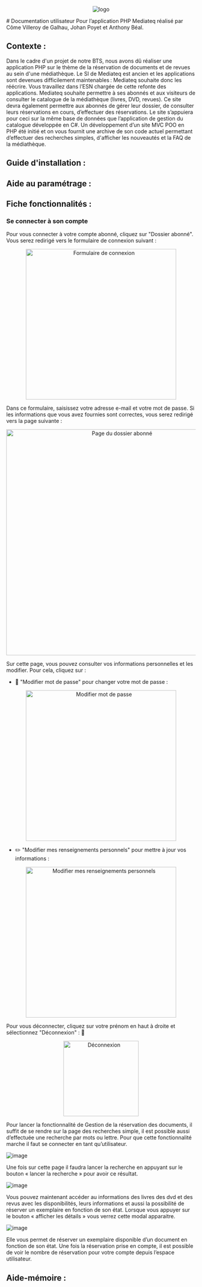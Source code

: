 <p align="center">
  <img src="https://github.com/DayRob/AP-WEB-MEDIATEC/assets/78346006/b79908d9-7d9a-4216-af62-1323df1a8f12" alt="logo">
<p>
# Documentation utilisateur 
Pour l’application PHP Mediateq réalisé par Côme Villeroy de Galhau, Johan Poyet et Anthony Béal. 

## Contexte : 

Dans le cadre d'un projet de notre BTS, nous avons dû réaliser une application PHP sur le thème de la réservation de documents et de revues au sein d'une médiathèque. Le SI 
de Mediateq est ancien et les applications sont devenues difficilement maintenables : Mediateq souhaite donc les réécrire. Vous travaillez dans l’ESN chargée de cette refonte
des applications. Mediateq souhaite permettre à ses abonnés et aux visiteurs de consulter le catalogue de la médiathèque (livres, DVD, revues). Ce site devra également
permettre aux abonnés de gérer leur dossier, de consulter leurs réservations en cours, d’effectuer des réservations. Le site s’appuiera pour ceci sur la même base de données
que l’application de gestion du catalogue développée en C#. Un développement d’un site MVC POO en PHP été initié et on vous fournit une archive de son code actuel permettant
d’effectuer des recherches simples, d'afficher les nouveautés et la FAQ de la médiathèque. 

## Guide d'installation :

## Aide au paramétrage : 

## Fiche fonctionnalités : 

### Se connecter à son compte

Pour vous connecter à votre compte abonné, cliquez sur "Dossier abonné". Vous serez redirigé vers le formulaire de connexion suivant :

<p align="center">
  <img src="https://github.com/DayRob/AP-WEB-MEDIATEC/assets/78346006/c738bacc-06a7-4a69-b9ca-63f0aceda1f5" alt="Formulaire de connexion" width="400">
</p>

Dans ce formulaire, saisissez votre adresse e-mail et votre mot de passe. Si les informations que vous avez fournies sont correctes, vous serez redirigé vers la page suivante :

<p align="center">
  <img src="https://github.com/DayRob/AP-WEB-MEDIATEC/assets/78346006/17c80ac8-0bad-4556-b14f-ac5e70833cf7" alt="Page du dossier abonné" width="600">
</p>

Sur cette page, vous pouvez consulter vos informations personnelles et les modifier. Pour cela, cliquez sur :

- :key: "Modifier mot de passe" pour changer votre mot de passe :

<p align="center">
  <img src="https://github.com/DayRob/AP-WEB-MEDIATEC/assets/78346006/3ec8bd41-6095-4a3c-9a15-061649f0d1ed" alt="Modifier mot de passe" width="400">
</p>

- :pencil2: "Modifier mes renseignements personnels" pour mettre à jour vos informations :

<p align="center">
  <img src="https://github.com/DayRob/AP-WEB-MEDIATEC/assets/78346006/404979d9-6f24-4e10-a935-a481312a4156" alt="Modifier mes renseignements personnels" width="400">
</p>

Pour vous déconnecter, cliquez sur votre prénom en haut à droite et sélectionnez "Déconnexion" : :door:

<p align="center">
  <img src="https://github.com/DayRob/AP-WEB-MEDIATEC/assets/78346006/2b3c8ece-b604-459a-a808-548b383a8d3d" alt="Déconnexion" width="200">
</p>


Pour lancer la fonctionnalité de Gestion de la réservation des documents, il suffit de se rendre sur la page des recherches simple, il est possible aussi d’effectuée une recherche par mots ou lettre. Pour que cette fonctionnalité marche il faut se connecter en tant qu’utilisateur. 

 ![image](https://github.com/DayRob/AP-WEB-MEDIATEC/assets/51418295/e4ff656e-4019-4de0-b43f-b79b29b848ea)

Une fois sur cette page il faudra lancer la recherche en appuyant sur le bouton « lancer la recherche » pour avoir ce résultat.

 ![image](https://github.com/DayRob/AP-WEB-MEDIATEC/assets/51418295/d9659495-35ee-4fe1-9a2a-9f890955878d)


Vous pouvez maintenant accéder au informations des livres des dvd et des revus avec les disponibilités, leurs informations et aussi la possibilité de réserver un exemplaire en fonction de son état. Lorsque vous appuyer sur le bouton « afficher les détails » vous verrez cette modal apparaitre. 

![image](https://github.com/DayRob/AP-WEB-MEDIATEC/assets/51418295/a1626bdb-833a-40d9-ac68-8d7d1d814656)

 
Elle vous permet de réserver un exemplaire disponible d’un document en fonction de son état. Une fois la réservation prise en compte, il est possible de voir le nombre de réservation pour votre compte depuis l’espace utilisateur.


## Aide-mémoire :
